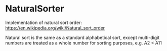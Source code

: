 # NaturalSorter
Implementation of natural sort order: https://en.wikipedia.org/wiki/Natural_sort_order

Natural sort is the same as a standard alphabetical sort, except multi-digit numbers are treated as a whole number for sorting purposes, e.g. A2 < A11
